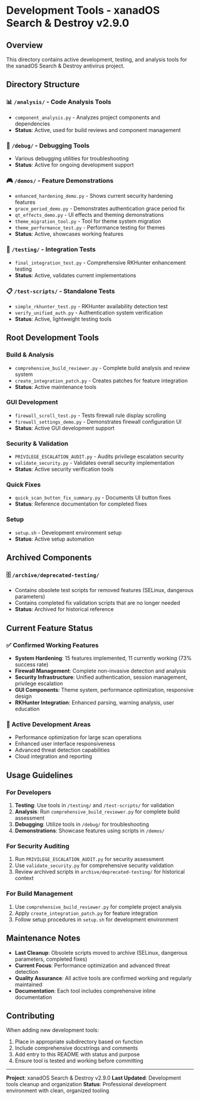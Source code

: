 # Development Tools - xanadOS Search & Destroy v2.9.0

## Overview
This directory contains active development, testing, and analysis tools for the xanadOS Search & Destroy antivirus project.

## Directory Structure

### 📊 `/analysis/` - Code Analysis Tools
- `component_analysis.py` - Analyzes project components and dependencies
- **Status**: Active, used for build reviews and component management

### 🔧 `/debug/` - Debugging Tools
- Various debugging utilities for troubleshooting
- **Status**: Active for ongoing development support

### 🎮 `/demos/` - Feature Demonstrations
- `enhanced_hardening_demo.py` - Shows current security hardening features
- `grace_period_demo.py` - Demonstrates authentication grace period fix
- `qt_effects_demo.py` - UI effects and theming demonstrations
- `theme_migration_tool.py` - Tool for theme system migration
- `theme_performance_test.py` - Performance testing for themes
- **Status**: Active, showcases working features

### 🧪 `/testing/` - Integration Tests
- `final_integration_test.py` - Comprehensive RKHunter enhancement testing
- **Status**: Active, validates current implementations

### 📋 `/test-scripts/` - Standalone Tests
- `simple_rkhunter_test.py` - RKHunter availability detection test
- `verify_unified_auth.py` - Authentication system verification
- **Status**: Active, lightweight testing tools

## Root Development Tools

### Build & Analysis
- `comprehensive_build_reviewer.py` - Complete build analysis and review system
- `create_integration_patch.py` - Creates patches for feature integration
- **Status**: Active maintenance tools

### GUI Development
- `firewall_scroll_test.py` - Tests firewall rule display scrolling
- `firewall_settings_demo.py` - Demonstrates firewall configuration UI
- **Status**: Active GUI development support

### Security & Validation
- `PRIVILEGE_ESCALATION_AUDIT.py` - Audits privilege escalation security
- `validate_security.py` - Validates overall security implementation
- **Status**: Active security verification tools

### Quick Fixes
- `quick_scan_button_fix_summary.py` - Documents UI button fixes
- **Status**: Reference documentation for completed fixes

### Setup
- `setup.sh` - Development environment setup
- **Status**: Active setup automation

## Archived Components

### 🗄️ `/archive/deprecated-testing/`
- Contains obsolete test scripts for removed features (SELinux, dangerous parameters)
- Contains completed fix validation scripts that are no longer needed
- **Status**: Archived for historical reference

## Current Feature Status

### ✅ Confirmed Working Features
- **System Hardening**: 15 features implemented, 11 currently working (73% success rate)
- **Firewall Management**: Complete non-invasive detection and analysis
- **Security Infrastructure**: Unified authentication, session management, privilege escalation
- **GUI Components**: Theme system, performance optimization, responsive design
- **RKHunter Integration**: Enhanced parsing, warning analysis, user education

### 🔧 Active Development Areas
- Performance optimization for large scan operations
- Enhanced user interface responsiveness
- Advanced threat detection capabilities
- Cloud integration and reporting

## Usage Guidelines

### For Developers
1. **Testing**: Use tools in `/testing/` and `/test-scripts/` for validation
2. **Analysis**: Run `comprehensive_build_reviewer.py` for complete build assessment
3. **Debugging**: Utilize tools in `/debug/` for troubleshooting
4. **Demonstrations**: Showcase features using scripts in `/demos/`

### For Security Auditing
1. Run `PRIVILEGE_ESCALATION_AUDIT.py` for security assessment
2. Use `validate_security.py` for comprehensive security validation
3. Review archived scripts in `archive/deprecated-testing/` for historical context

### For Build Management
1. Use `comprehensive_build_reviewer.py` for complete project analysis
2. Apply `create_integration_patch.py` for feature integration
3. Follow setup procedures in `setup.sh` for development environment

## Maintenance Notes

- **Last Cleanup**: Obsolete scripts moved to archive (SELinux, dangerous parameters, completed fixes)
- **Current Focus**: Performance optimization and advanced threat detection
- **Quality Assurance**: All active tools are confirmed working and regularly maintained
- **Documentation**: Each tool includes comprehensive inline documentation

## Contributing

When adding new development tools:
1. Place in appropriate subdirectory based on function
2. Include comprehensive docstrings and comments
3. Add entry to this README with status and purpose
4. Ensure tool is tested and working before committing

---
**Project**: xanadOS Search & Destroy v2.9.0
**Last Updated**: Development tools cleanup and organization
**Status**: Professional development environment with clean, organized tooling
